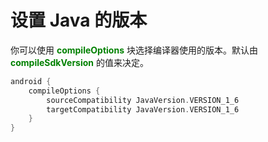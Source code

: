 # 设置 Java 的版本

你可以使用 **<font color='green'>compileOptions</font>** 块选择编译器使用的版本。默认由 **<font color='green'>compileSdkVersion</font>** 的值来决定。

``` Groovy
android {
    compileOptions {
        sourceCompatibility JavaVersion.VERSION_1_6
        targetCompatibility JavaVersion.VERSION_1_6
    }
}
```